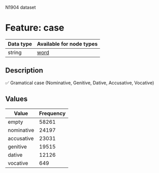 <p>N1904 dataset</p>

<h1>Feature: case</h1>

<table>
<thead>
<tr>
  <th>Data type</th>
  <th>Available for node types</th>
</tr>
</thead>
<tbody>
<tr>
  <td>string</td>
  <td><A HREF="featurebynodetype.md#word">word</A></td>
</tr>
</tbody>
</table>

<h2>Description</h2>

<p>✅ Gramatical case (Nominative, Genitive, Dative, Accusative, Vocative)</p>

<h2>Values</h2>

<table>
<thead>
<tr>
  <th>Value</th>
  <th>Frequency</th>
</tr>
</thead>
<tbody>
<tr>
  <td>empty</td>
  <td>58261</td>
</tr>
<tr>
  <td>nominative</td>
  <td>24197</td>
</tr>
<tr>
  <td>accusative</td>
  <td>23031</td>
</tr>
<tr>
  <td>genitive</td>
  <td>19515</td>
</tr>
<tr>
  <td>dative</td>
  <td>12126</td>
</tr>
<tr>
  <td>vocative</td>
  <td>649</td>
</tr>
</tbody>
</table>
